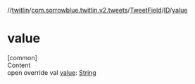 //[twitlin](../../../index.md)/[com.sorrowblue.twitlin.v2.tweets](../../index.md)/[TweetField](../index.md)/[ID](index.md)/[value](value.md)



# value  
[common]  
Content  
open override val [value](value.md): [String](https://kotlinlang.org/api/latest/jvm/stdlib/kotlin/-string/index.html)  



